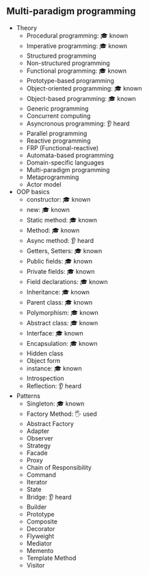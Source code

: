 ## Multi-paradigm programming

- Theory
  - Procedural programming: 🎓 known
  - Imperative programming: 🎓 known
  - Structured programming
  - Non-structured programming
  - Functional programming: 🎓 known
  - Prototype-based programming
  - Object-oriented programming: 🎓 known
  - Object-based programming: 🎓 known
  - Generic programming
  - Concurrent computing
  - Asyncronous programming: 👂 heard
  - Parallel programming
  - Reactive programming
  - FRP (Functional-reactive)
  - Automata-based programming
  - Domain-specific languages
  - Multi-paradigm programming
  - Metaprogramming
  - Actor model
- OOP basics
  - constructor: 🎓 known
  - new: 🎓 known
  - Static method: 🎓 known
  - Method: 🎓 known
  - Async method: 👂 heard
  - Getters, Setters: 🎓 known
  - Public fields: 🎓 known
  - Private fields: 🎓 known
  - Field declarations: 🎓 known
  - Inheritance: 🎓 known
  - Parent class: 🎓 known
  - Polymorphism: 🎓 known
  - Abstract class: 🎓 known
  - Interface: 🎓 known
  - Encapsulation: 🎓 known
  - Hidden class
  - Object form
  - instance: 🎓 known
  - Introspection
  - Reflection: 👂 heard
- Patterns
  - Singleton: 🎓 known
  - Factory Method: 🖐️ used
  - Abstract Factory
  - Adapter
  - Observer
  - Strategy
  - Facade
  - Proxy
  - Chain of Responsibility
  - Command
  - Iterator
  - State
  - Bridge: 👂 heard
  - Builder
  - Prototype
  - Composite
  - Decorator
  - Flyweight
  - Mediator
  - Memento
  - Template Method
  - Visitor
